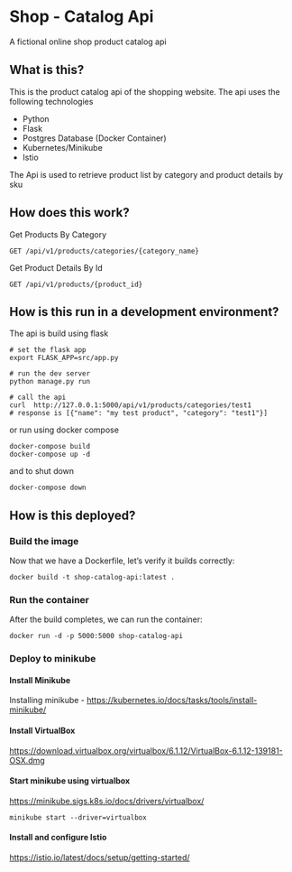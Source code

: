 # Shop - Catalog Api
A fictional online shop product catalog api

## What is this?

This is the product catalog api of the shopping website. The api uses the following technologies
- Python
- Flask
- Postgres Database (Docker Container)
- Kubernetes/Minikube
- Istio

The Api is used to retrieve product list by category and product details by sku

## How does this work?

Get Products By Category
```
GET /api/v1/products/categories/{category_name}
```

Get Product Details By Id
```
GET /api/v1/products/{product_id}
```

## How is this run in a development environment?
The api is build using flask

```shell script
# set the flask app
export FLASK_APP=src/app.py

# run the dev server
python manage.py run

# call the api
curl  http://127.0.0.1:5000/api/v1/products/categories/test1
# response is [{"name": "my test product", "category": "test1"}]
```

or run using docker compose
```shell script
docker-compose build
docker-compose up -d
```
and to shut down 
```shell script
docker-compose down 
```

## How is this deployed?

### Build the image

Now that we have a Dockerfile, let’s verify it builds correctly:
```shell script
docker build -t shop-catalog-api:latest .
```

### Run the container
After the build completes, we can run the container:
```shell script
docker run -d -p 5000:5000 shop-catalog-api
```

### Deploy to minikube
#### Install Minikube
Installing minikube - https://kubernetes.io/docs/tasks/tools/install-minikube/

#### Install VirtualBox
https://download.virtualbox.org/virtualbox/6.1.12/VirtualBox-6.1.12-139181-OSX.dmg

#### Start minikube using virtualbox

https://minikube.sigs.k8s.io/docs/drivers/virtualbox/

```shell script
minikube start --driver=virtualbox
```

#### Install and configure Istio
https://istio.io/latest/docs/setup/getting-started/